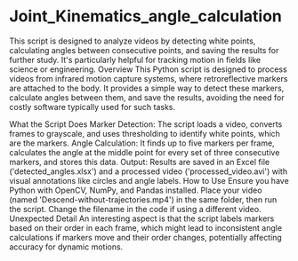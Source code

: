 # Joint_Kinematics_angle_calculation
This script is designed to analyze videos by detecting white points, calculating angles between consecutive points, and saving the results for further study. It's particularly helpful for tracking motion in fields like science or engineering.
Overview
This Python script is designed to process videos from infrared motion capture systems, where retroreflective markers are attached to the body. It provides a simple way to detect these markers, calculate angles between them, and save the results, avoiding the need for costly software typically used for such tasks.

What the Script Does
Marker Detection: The script loads a video, converts frames to grayscale, and uses thresholding to identify white points, which are the markers.
Angle Calculation: It finds up to five markers per frame, calculates the angle at the middle point for every set of three consecutive markers, and stores this data.
Output: Results are saved in an Excel file ('detected_angles.xlsx') and a processed video ('processed_video.avi') with visual annotations like circles and angle labels.
How to Use
Ensure you have Python with OpenCV, NumPy, and Pandas installed. Place your video (named 'Descend-without-trajectories.mp4') in the same folder, then run the script. Change the filename in the code if using a different video.
Unexpected Detail
An interesting aspect is that the script labels markers based on their order in each frame, which might lead to inconsistent angle calculations if markers move and their order changes, potentially affecting accuracy for dynamic motions.
